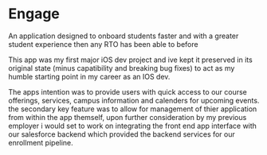 # Engage
An application designed to onboard students faster and with a greater student experience then any RTO has been able to before

This app was my first major iOS dev project and ive kept it preserved in its original state (minus capatibility and breaking bug fixes) to act as my 
humble starting point in my career as an IOS dev.

The apps intention was to provide users with quick access to our course offerings, services, campus information and calenders for upcoming events. 
the secondary key feature was to allow for management of thier application from within the app themself, upon further consideration by my previous employer
i would set to work on integrating the front end app interface with our salesforce backend which provided the backend services for our enrollment pipeline.

